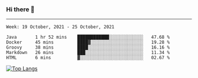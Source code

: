 ### Hi there 👋
---
<!--START_SECTION:waka-->
```text
Week: 19 October, 2021 - 25 October, 2021

Java       1 hr 52 mins    ████████████░░░░░░░░░░░░░   47.68 % 
Docker     45 mins         ████▓░░░░░░░░░░░░░░░░░░░░   19.28 % 
Groovy     38 mins         ████░░░░░░░░░░░░░░░░░░░░░   16.16 % 
Markdown   26 mins         ███░░░░░░░░░░░░░░░░░░░░░░   11.34 % 
HTML       6 mins          ▓░░░░░░░░░░░░░░░░░░░░░░░░   02.67 % 
```
<!--END_SECTION:waka-->

[![Top Langs](https://github-readme-stats.vercel.app/api/top-langs/?username=HyunAh-iia&layout=compact)](https://github.com/anuraghazra/github-readme-stats)
<!--
**HyunAh-iia/HyunAh-iia** is a ✨ _special_ ✨ repository because its `README.md` (this file) appears on your GitHub profile.

Here are some ideas to get you started:

- 🔭 I’m currently working on ...
- 🌱 I’m currently learning ...
- 👯 I’m looking to collaborate on ...
- 🤔 I’m looking for help with ...
- 💬 Ask me about ...
- 📫 How to reach me: ...
- 😄 Pronouns: ...
- ⚡ Fun fact: ...
-->
